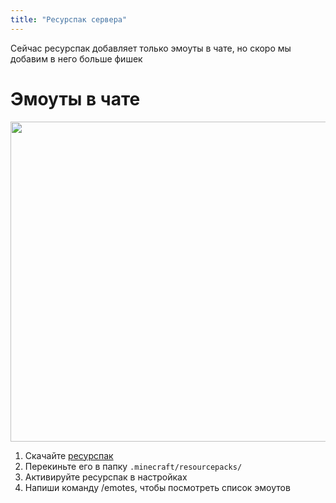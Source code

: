 ```yaml
---
title: "Ресурспак сервера"
---
```


Сейчас ресурспак добавляет только эмоуты в чате, но скоро мы добавим в него больше фишек

# Эмоуты в чате

<img src="https://github.com/plasmoapp/plasmo-rp-wiki/blob/main/assets/resources/emotes.png?raw=true" style="width: 512px"/>

1. Скачайте [ресурспак](https://github.com/plasmoapp/plasmo-rp-wiki/raw/main/assets/resources/emotes.zip)
2. Перекиньте его в папку `.minecraft/resourcepacks/`
3. Активируйте ресурспак в настройках
4. Напиши команду /emotes, чтобы посмотреть список эмоутов
